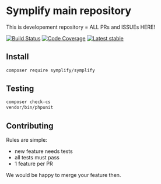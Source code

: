 # Symplify main repository

This is developement repository = ALL PRs and ISSUEs HERE!

[![Build Status](https://img.shields.io/travis/Symplify/Symplify/master.svg?style=flat-square)](https://travis-ci.org/Symplify/Symplify)
[![Code Coverage](https://img.shields.io/scrutinizer/coverage/g/Symplify/Symplify.svg?style=flat-square)](https://scrutinizer-ci.com/g/Symplify/Symplify)
[![Latest stable](https://img.shields.io/packagist/v/symplify/symplify.svg?style=flat-square)](https://packagist.org/packages/symplify/symplify)


## Install

```bash
composer require symplify/symplify
```


## Testing

```bash
composer check-cs
vendor/bin/phpunit
```


## Contributing

Rules are simple:

- new feature needs tests
- all tests must pass
- 1 feature per PR

We would be happy to merge your feature then.
